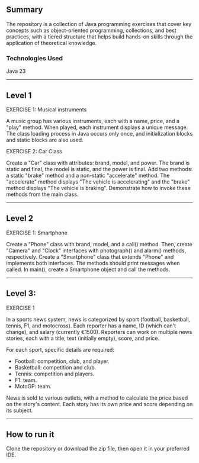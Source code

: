 
## Summary

The repository is a collection of Java programming exercises that cover key concepts such as object-oriented programming, collections, and best practices, with a tiered structure that helps build hands-on skills through the application of theoretical knowledge.

### Technologies Used

Java 23

***


## Level 1

EXERCISE 1: Musical instruments

A music group has various instruments, each with a name, price, and a "play" method. When played, each instrument displays a unique message. The class loading process in Java occurs only once, and initialization blocks and static blocks are also used.


EXERCISE 2: Car Class

Create a "Car" class with attributes: brand, model, and power. The brand is static and final, the model is static, and the power is final. Add two methods: a static "brake" method and a non-static "accelerate" method. The "accelerate" method displays "The vehicle is accelerating" and the "brake" method displays "The vehicle is braking". Demonstrate how to invoke these methods from the main class.

*** 


## Level 2

EXERCISE 1: Smartphone


Create a "Phone" class with brand, model, and a call() method. Then, create "Camera" and "Clock" interfaces with photograph() and alarm() methods, respectively. Create a "Smartphone" class that extends "Phone" and implements both interfaces. The methods should print messages when called. In main(), create a Smartphone object and call the methods.

***


## Level 3:

EXERCISE 1

In a sports news system, news is categorized by sport (football, basketball, tennis, F1, and motocross). Each reporter has a name, ID (which can't change), and salary (currently €1500). Reporters can work on multiple news stories, each with a title, text (initially empty), score, and price.

For each sport, specific details are required:

- Football: competition, club, and player.
- Basketball: competition and club.
- Tennis: competition and players.
- F1: team.
- MotoGP: team.

News is sold to various outlets, with a method to calculate the price based on the story's content. Each story has its own price and score depending on its subject.

***


## How to run it
Clone the repository or download the zip file, then open it in your preferred IDE.
